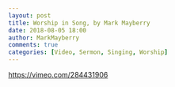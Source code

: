 ```yaml
---
layout: post
title: Worship in Song, by Mark Mayberry
date: 2018-08-05 18:00
author: MarkMayberry
comments: true
categories: [Video, Sermon, Singing, Worship]
---
```

https://vimeo.com/284431906
